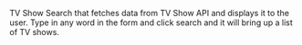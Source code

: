 TV Show Search that fetches data from TV Show API and displays it to the user.
Type in any word in the form and click search and it will bring up a list of TV shows. 


